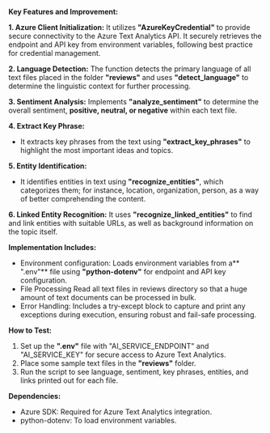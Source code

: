 **Key Features and Improvement:**

**1. Azure Client Initialization:**
It utilizes **"AzureKeyCredential"** to provide secure connectivity to the Azure Text Analytics API.
It securely retrieves the endpoint and API key from environment variables, following best practice for credential management.

**2. Language Detection:**
The function detects the primary language of all text files placed in the folder **"reviews"** and uses **"detect_language"** to determine the linguistic context for further processing.

**3. Sentiment Analysis:**
Implements **"analyze_sentiment"** to determine the overall sentiment, **positive, neutral, or negative** within each text file.

**4. Extract Key Phrase:**
- It extracts key phrases from the text using **"extract_key_phrases"** to highlight the most important ideas and topics.

**5. Entity Identification:**
- It identifies entities in text using **"recognize_entities"**, which categorizes them; for instance, location, organization, person, as a way of better comprehending the content.

**6. Linked Entity Recognition:**
It uses **"recognize_linked_entities"** to find and link entities with suitable URLs, as well as background information on the topic itself.

**Implementation Includes:**
- Environment configuration: Loads environment variables from a** ".env"** file using **"python-dotenv"** for endpoint and API key configuration.
- File Processing Read all text files in reviews directory so that a huge amount of text documents can be processed in bulk.
- Error Handling: Includes a try-except block to capture and print any exceptions during execution, ensuring robust and fail-safe processing.

**How to Test:** 
1. Set up the **".env"** file with "AI_SERVICE_ENDPOINT" and "AI_SERVICE_KEY" for secure access to Azure Text Analytics.
2. Place some sample text files in the **"reviews"** folder.
3. Run the script to see language, sentiment, key phrases, entities, and links printed out for each file.

**Dependencies:**
- Azure SDK: Required for Azure Text Analytics integration.
- python-dotenv: To load environment variables.
